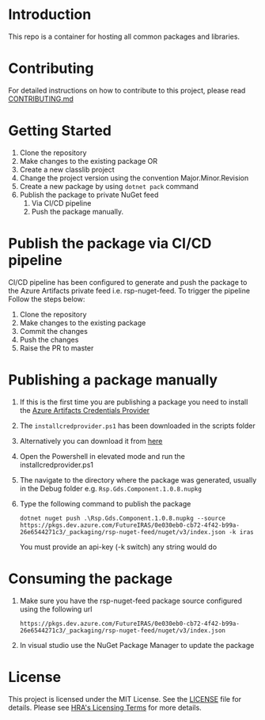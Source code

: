 # Introduction
This repo is a container for hosting all common packages and libraries.

# Contributing

For detailed instructions on how to contribute to this project, please read [CONTRIBUTING.md](./docs/CONTRIBUTING.md) 

# Getting Started
1. Clone the repository
1. Make changes to the existing package OR
1. Create a new classlib project
1. Change the project version using the convention Major.Minor.Revision
1. Create a new package by using `dotnet pack` command
1. Publish the package to private NuGet feed
	1. Via CI/CD pipeline
	1. Push the package manually.

# Publish the package via CI/CD pipeline
CI/CD pipeline has been configured to generate and push the package to the Azure Artifacts private feed i.e. rsp-nuget-feed. To trigger the pipeline
Follow the steps below:
1. Clone the repository
1. Make changes to the existing package
1. Commit the changes
1. Push the changes
1. Raise the PR to master

# Publishing a package manually
1. If this is the first time you are publishing a package you need to install the [Azure Artifacts Credentials Provider](https://github.com/microsoft/artifacts-credprovider#azure-artifacts-credential-provider)
1. The `installcredprovider.ps1` has been downloaded in the scripts folder
1. Alternatively you can download it from [here](https://github.com/microsoft/artifacts-credprovider/blob/master/helpers/installcredprovider.ps1)
1. Open the Powershell in elevated mode and run the installcredprovider.ps1
1. The navigate to the directory where the package was generated, usually in the Debug folder e.g. `Rsp.Gds.Component.1.0.8.nupkg`
1. Type the following command to publish the package

	```
	dotnet nuget push .\Rsp.Gds.Component.1.0.8.nupkg --source https://pkgs.dev.azure.com/FutureIRAS/0e030eb0-cb72-4f42-b99a-26e6544271c3/_packaging/rsp-nuget-feed/nuget/v3/index.json -k iras
	```

	You must provide an api-key (-k switch) any string would do

# Consuming the package
1. Make sure you have the rsp-nuget-feed package source configured using the following url
	```
	https://pkgs.dev.azure.com/FutureIRAS/0e030eb0-cb72-4f42-b99a-26e6544271c3/_packaging/rsp-nuget-feed/nuget/v3/index.json
	```
2. In visual studio use the NuGet Package Manager to update the package

# License

This project is licensed under the MIT License. See the [LICENSE](./LICENSE) file for details. Please see [HRA's Licensing Terms](https://dev.azure.com/FutureIRAS/Research%20Systems%20Programme/_wiki/wikis/RSP.wiki/84/Licensing-Information) for more details.